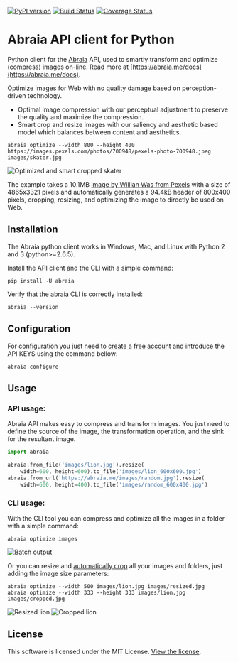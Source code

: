 [![PyPI version](https://badge.fury.io/py/abraia.svg)](https://badge.fury.io/py/abraia)
[![Build Status](https://travis-ci.org/abraia/abraia-python.svg)](https://travis-ci.org/abraia/abraia-python)
[![Coverage Status](https://coveralls.io/repos/github/abraia/abraia-python/badge.svg?branch=develop)](https://coveralls.io/github/abraia/abraia-python?branch=develop)

# Abraia API client for Python

Python client for the [Abraia](https://abraia.me) API, used to smartly
transform and optimize (compress) images on-line. Read more at
[https://abraia.me/docs](https://abraia.me/docs).

Optimize images for Web with no quality damage based on perception-driven
technology.

* Optimal image compression with our perceptual adjustment to preserve the
quality and maximize the compression.
* Smart crop and resize images with our saliency and aesthetic based model
which balances between content and aesthetics.

```
abraia optimize --width 800 --height 400 https://images.pexels.com/photos/700948/pexels-photo-700948.jpeg images/skater.jpg
```

![Optimized and smart cropped skater](https://github.com/abraia/abraia-python/raw/develop/images/skater.jpg)

The example takes a 10.1MB [image by Willian Was from Pexels](https://www.pexels.com/photo/f-s-flip-700948/)
with a size of 4865x3321 pixels and automatically generates a 94.4kB header of
800x400 pixels, cropping, resizing, and optimizing the image to directly be
used on Web.

## Installation

The Abraia python client works in Windows, Mac, and Linux with Python 2 and 3
(python>=2.6.5).

Install the API client and the CLI with a simple command:

```
pip install -U abraia
```

Verify that the abraia CLI is correctly installed:

```
abraia --version
```

## Configuration

For configuration you just need to [create a free account](https://abraia.me/login)
and introduce the API KEYS using the command bellow:

```
abraia configure
```

## Usage

### API usage:

Abraia API makes easy to compress and transform images. You just need to define
the source of the image, the transformation operation, and the sink for the
resultant image.

```python
import abraia

abraia.from_file('images/lion.jpg').resize(
    width=600, height=600).to_file('images/lion_600x600.jpg')
abraia.from_url('https://abraia.me/images/random.jpg').resize(
    width=600, height=400).to_file('images/random_600x400.jpg')
```

### CLI usage:

With the CLI tool you can compress and optimize all the images in a folder with
a simple command:

```
abraia optimize images
```

![Batch output](https://github.com/abraia/abraia-python/raw/develop/images/batch_output.png)

Or you can resize and [automatically crop](https://abraia.me/docs/smartcrop)
all your images and folders, just adding the image size parameters:

```
abraia optimize --width 500 images/lion.jpg images/resized.jpg
abraia optimize --width 333 --height 333 images/lion.jpg images/cropped.jpg
```

![Resized lion](https://github.com/abraia/abraia-python/raw/develop/images/resized.jpg)
![Cropped lion](https://github.com/abraia/abraia-python/raw/develop/images/cropped.jpg)

## License

This software is licensed under the MIT License. [View the license](LICENSE).
